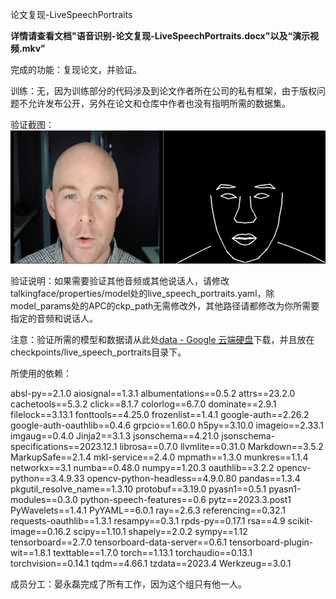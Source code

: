 论文复现-LiveSpeechPortraits

**详情请查看文档"语音识别-论文复现-LiveSpeechPortraits.docx"以及“演示视频.mkv”**

完成的功能：复现论文，并验证。

训练：无，因为训练部分的代码涉及到论文作者所在公司的私有框架，由于版权问题不允许发布公开，另外在论文和仓库中作者也没有指明所需的数据集。

验证截图：![验证截图](./验证截图.png)

验证说明：如果需要验证其他音频或其他说话人，请修改talkingface/properties/model处的live_speech_portraits.yaml，除model_params处的APC的ckp_path无需修改外，其他路径请都修改为你所需要指定的音频和说话人。

注意：验证所需的模型和数据请从此处[data - Google 云端硬盘](https://drive.google.com/drive/folders/1sHc2xEEGwnb0h2rkUhG9sPmOxvRvPVpJ)下载，并且放在checkpoints/live_speech_portraits目录下。

所使用的依赖：

absl-py==2.1.0
aiosignal==1.3.1
albumentations==0.5.2
attrs==23.2.0
cachetools==5.3.2
click==8.1.7
colorlog==6.7.0
dominate==2.9.1
filelock==3.13.1
fonttools==4.25.0
frozenlist==1.4.1
google-auth==2.26.2
google-auth-oauthlib==0.4.6
grpcio==1.60.0
h5py==3.10.0
imageio==2.33.1
imgaug==0.4.0
Jinja2==3.1.3
jsonschema==4.21.0
jsonschema-specifications==2023.12.1
librosa==0.7.0
llvmlite==0.31.0
Markdown==3.5.2
MarkupSafe==2.1.4
mkl-service==2.4.0
mpmath==1.3.0
munkres==1.1.4
networkx==3.1
numba==0.48.0
numpy==1.20.3
oauthlib==3.2.2
opencv-python==3.4.9.33
opencv-python-headless==4.9.0.80
pandas==1.3.4
pkgutil_resolve_name==1.3.10
protobuf==3.19.0
pyasn1==0.5.1
pyasn1-modules==0.3.0
python-speech-features==0.6
pytz==2023.3.post1
PyWavelets==1.4.1
PyYAML==6.0.1
ray==2.6.3
referencing==0.32.1
requests-oauthlib==1.3.1
resampy==0.3.1
rpds-py==0.17.1
rsa==4.9
scikit-image==0.16.2
scipy==1.10.1
shapely==2.0.2
sympy==1.12
tensorboard==2.7.0
tensorboard-data-server==0.6.1
tensorboard-plugin-wit==1.8.1
texttable==1.7.0
torch==1.13.1
torchaudio==0.13.1
torchvision==0.14.1
tqdm==4.66.1
tzdata==2023.4
Werkzeug==3.0.1

成员分工：晏永磊完成了所有工作，因为这个组只有他一人。

